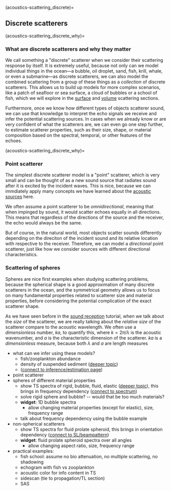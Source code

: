 (acoustics-scattering_discrete)=
## Discrete scatterers



(acoustics-scattering_discrete_why)=
### What are discrete scatterers and why they matter

We call something a "discrete" scatterer when we consider their scattering response by itself. It is extremely useful, because not only can we model individual _things_ in the ocean—a bubble, oil droplet, sand, fish, krill, whale, or even a submarine—as discrete scatterers, we can also model the combined scattering from a group of these things as a _collection_ of discrete scatterers. This allows us to build up models for more complex scenarios, like a patch of seafloor or sea surface, a cloud of bubbles or a school of fish, which we will explore in the [surface](acoustics-scattering_surface) and [volume](acoustics-scattering_volume) scattering sections.

Furthermore, once we know how different types of objects scatterer sound, we can use that knowledge to interpret the echo signals we receive and infer the potential scattering sources. In cases when we already know or are very confident of what the scatterers are, we can even go one step further, to estimate scatterer properties, such as their size, shape, or material composition based on the spectral, temporal, or other features of the echoes.





(acoustics-scattering_discrete_why)=
### Point scatterer

The simplest discrete scatterer model is a "point" scatterer, which is very small and can be thought of as a new sound source that radiates sound after it is excited by the incident waves. This is nice, because we can immdiately apply many concepts we have learned about the [acoustic sources](acoustics-source) here.

We often assume a point scatterer to be _omnidirectional_, meaning that when impinged by sound, it would scatter echoes equally in all directions. This means that regardless of the directions of the source and the receiver, the echo would always be the same.

But of course, in the natural world, most objects scatter sounds differently depending on the direciton of the incident sound and its relative location with respective to the receiver. Therefore, we can model a _directional_ point scatterer, just like how we consider sources with different directional characteristics.





### Scattering of spheres

Spheres are nice first examples when studying scattering problems, because the spherical shape is a good approximation of many discrete scatterers in the ocean, and the symmetrical geometry allows us to focus on many fundamental properties related to scatterer size and material properties, before considering the potential complication of the exact scatterer shape.

As we have seen before in the [sound reception](REF) tutorial, when we talk about the _size_ of the scatterer, we are really talking about the _relative size_ of the scatterer compare to the acoustic wavelength. We often use a _dimensionless_ number, $ka$, to quantify this, where $k=2\pi/\lambda$ is the acoustic wavenumber, and $a$ is the characteristic dimension of the scatterer. $ka$ is a _dimensionless_ measure, because both $\lambda$ and $a$ are length measures






- what can we infer using these models?
    - fish/zooplankton abundance
    - density of suspended sediment ([deeper topic]())
    - ([connect to inference/estimation page]())
- point scatterer
- spheres of different material properties
    - show TS spectra of rigid, bubble, fluid, elastic ([deeper topic]()), this brings in frequency dependency ([connect to spectrum]())
    - solve rigid sphere and bubble? -- would that be too much materials?
    - **widget**: 1D bubble spectra
        - allow changing material properties (except for elastic), size, frequency range
    - talk about frequency dependency using the bubble example
- non-spherical scatterers
    - show TS spectra for fluid prolate spheroid, this brings in orientation dependency ([connect to SL/beampattern]())
    - **widget**: fluid prolate spheroid spectra over all angles
        - allow changing aspect ratio, size, frequency range
- practical examples:
    - fish school: assume no bio attenuation, no multiple scattering, no shadowing
    - echogram with fish vs zooplankton
    - acoustic color for info content in TS
    - sidescan (tie to propagation/TL section)
    - SAS
